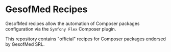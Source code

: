 GesofMed Recipes
==================

GesofMed recipes allow the automation of Composer packages configuration via the
`Symfony Flex` Composer plugin.

This repository contains "official" recipes for Composer packages endorsed by GesofMed SRL.
